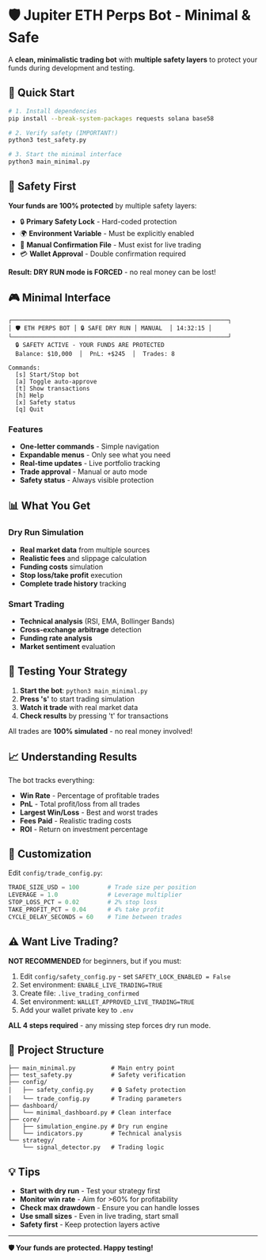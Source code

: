 # 🛡️ Jupiter ETH Perps Bot - Minimal & Safe

A **clean, minimalistic trading bot** with **multiple safety layers** to protect your funds during development and testing.

## 🚀 Quick Start

```bash
# 1. Install dependencies
pip install --break-system-packages requests solana base58

# 2. Verify safety (IMPORTANT!)
python3 test_safety.py

# 3. Start the minimal interface
python3 main_minimal.py
```

## 💚 Safety First

**Your funds are 100% protected** by multiple safety layers:

- 🔒 **Primary Safety Lock** - Hard-coded protection
- 🌍 **Environment Variable** - Must be explicitly enabled
- 📁 **Manual Confirmation File** - Must exist for live trading  
- 💳 **Wallet Approval** - Double confirmation required

**Result: DRY RUN mode is FORCED** - no real money can be lost!

## 🎮 Minimal Interface

```
┌─────────────────────────────────────────────────────────────┐
│ 🛡️ ETH PERPS BOT │ 🔒 SAFE DRY RUN │ MANUAL  │ 14:32:15 │
└─────────────────────────────────────────────────────────────┘
  🔒 SAFETY ACTIVE - YOUR FUNDS ARE PROTECTED
  Balance: $10,000  │  PnL: +$245  │  Trades: 8

Commands:
  [s] Start/Stop bot
  [a] Toggle auto-approve
  [t] Show transactions
  [h] Help
  [x] Safety status
  [q] Quit
```

### Features

- **One-letter commands** - Simple navigation
- **Expandable menus** - Only see what you need
- **Real-time updates** - Live portfolio tracking
- **Trade approval** - Manual or auto mode
- **Safety status** - Always visible protection

## 📊 What You Get

### Dry Run Simulation
- **Real market data** from multiple sources
- **Realistic fees** and slippage calculation
- **Funding costs** simulation
- **Stop loss/take profit** execution
- **Complete trade history** tracking

### Smart Trading
- **Technical analysis** (RSI, EMA, Bollinger Bands)
- **Cross-exchange arbitrage** detection
- **Funding rate analysis** 
- **Market sentiment** evaluation

## 🧪 Testing Your Strategy

1. **Start the bot**: `python3 main_minimal.py`
2. **Press 's'** to start trading simulation
3. **Watch it trade** with real market data
4. **Check results** by pressing 't' for transactions

All trades are **100% simulated** - no real money involved!

## 📈 Understanding Results

The bot tracks everything:
- **Win Rate** - Percentage of profitable trades
- **PnL** - Total profit/loss from all trades
- **Largest Win/Loss** - Best and worst trades
- **Fees Paid** - Realistic trading costs
- **ROI** - Return on investment percentage

## 🔧 Customization

Edit `config/trade_config.py`:
```python
TRADE_SIZE_USD = 100        # Trade size per position
LEVERAGE = 1.0              # Leverage multiplier  
STOP_LOSS_PCT = 0.02        # 2% stop loss
TAKE_PROFIT_PCT = 0.04      # 4% take profit
CYCLE_DELAY_SECONDS = 60    # Time between trades
```

## ⚠️ Want Live Trading?

**NOT RECOMMENDED** for beginners, but if you must:

1. Edit `config/safety_config.py` - set `SAFETY_LOCK_ENABLED = False`
2. Set environment: `ENABLE_LIVE_TRADING=TRUE`  
3. Create file: `.live_trading_confirmed`
4. Set environment: `WALLET_APPROVED_LIVE_TRADING=TRUE`
5. Add your wallet private key to `.env`

**ALL 4 steps required** - any missing step forces dry run mode.

## 📁 Project Structure

```
├── main_minimal.py          # Main entry point
├── test_safety.py           # Safety verification 
├── config/
│   ├── safety_config.py     # 🔒 Safety protection
│   └── trade_config.py      # Trading parameters
├── dashboard/
│   └── minimal_dashboard.py # Clean interface
├── core/
│   ├── simulation_engine.py # Dry run engine
│   └── indicators.py        # Technical analysis
└── strategy/
    └── signal_detector.py   # Trading logic
```

## 💡 Tips

- **Start with dry run** - Test your strategy first
- **Monitor win rate** - Aim for >60% for profitability  
- **Check max drawdown** - Ensure you can handle losses
- **Use small sizes** - Even in live trading, start small
- **Safety first** - Keep protection layers active

---

**🛡️ Your funds are protected. Happy testing!**